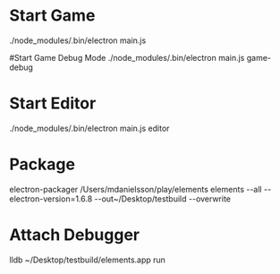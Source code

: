 # Start Game
./node_modules/.bin/electron main.js

#Start Game Debug Mode
./node_modules/.bin/electron main.js game-debug

# Start Editor
./node_modules/.bin/electron main.js editor


# Package
electron-packager /Users/mdanielsson/play/elements elements --all --electron-version=1.6.8 --out~/Desktop/testbuild --overwrite

# Attach Debugger
lldb ~/Desktop/testbuild/elements.app
run